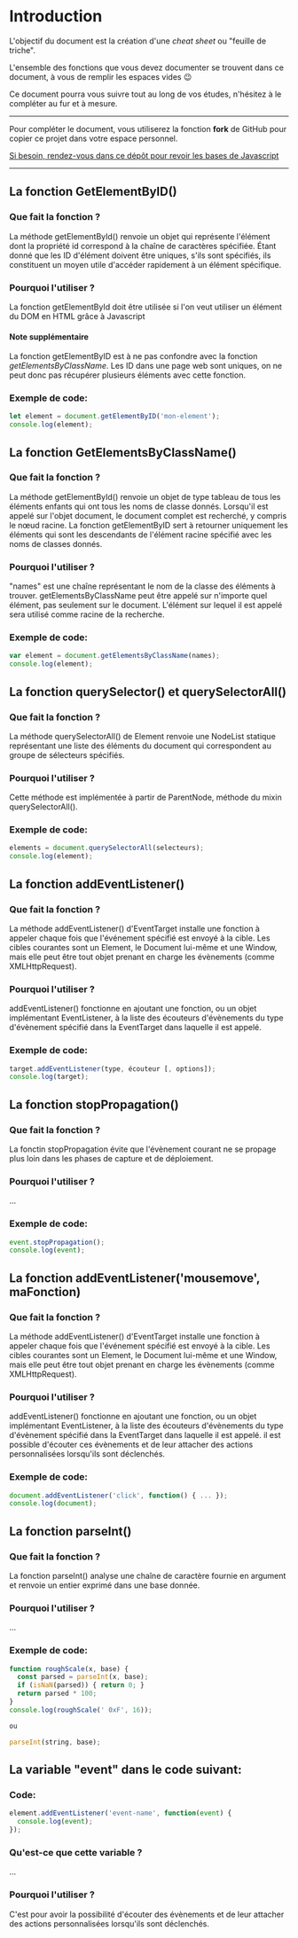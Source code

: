 # Introduction

L'objectif du document est la création d'une *cheat sheet* ou "feuille de triche". 

L'ensemble des fonctions que vous devez documenter se trouvent dans ce document, à vous de  remplir les espaces vides 😉

Ce document pourra vous suivre tout au long de vos études, n'hésitez à le compléter au fur et à mesure.

---

Pour compléter le document, vous utiliserez la fonction **fork** de GitHub pour copier ce projet dans votre espace personnel.

[Si besoin, rendez-vous dans ce dépôt pour revoir les bases de Javascript](https://github.com/Maxence-Machu/javascript-basic-memo)

---

## La fonction GetElementByID()

### Que fait la fonction ?
La méthode getElementById() renvoie un objet qui représente l'élément dont la propriété  id correspond à la chaîne de caractères spécifiée.
Étant donné que les ID d'élément doivent être uniques, s'ils sont spécifiés, ils constituent un moyen utile d'accéder rapidement à un élément spécifique.

### Pourquoi l'utiliser ?
La fonction getElementById doit être utilisée si l'on veut utiliser un élément du DOM en HTML grâce à Javascript 

#### Note supplémentaire
La fonction getElementByID est à ne pas confondre avec la fonction *getElementsByClassName*. 
Les ID dans une page web sont uniques, on ne peut donc pas récupérer plusieurs éléments avec cette fonction. 

### Exemple de code:
```javascript
let element = document.getElementByID('mon-element');
console.log(element);
```

## La fonction GetElementsByClassName()

### Que fait la fonction ?
La méthode getElementById() renvoie un objet de type tableau de tous les éléments enfants qui ont tous les noms de classe donnés. Lorsqu'il est appelé sur l'objet document, le document complet est recherché, y compris le nœud racine. La fonction getElementByID sert à retourner uniquement les éléments qui sont les descendants de l'élément racine spécifié avec les noms de classes donnés.

### Pourquoi l'utiliser ?
"names" est une chaîne représentant le nom de la classe des éléments à trouver. 
getElementsByClassName peut être appelé sur n'importe quel élément, pas seulement sur le document. L'élément sur lequel il est appelé sera utilisé comme racine de la recherche.

### Exemple de code:
```javascript
var element = document.getElementsByClassName(names);
console.log(element);

```

## La fonction querySelector() et querySelectorAll()

### Que fait la fonction ?
La méthode querySelectorAll()  de Element renvoie une NodeList statique représentant une liste des éléments du document qui correspondent au groupe de sélecteurs spécifiés.

### Pourquoi l'utiliser ?
Cette méthode est implémentée à partir de ParentNode, méthode du mixin querySelectorAll().

### Exemple de code:
```javascript
elements = document.querySelectorAll(selecteurs);
console.log(element);
```

## La fonction addEventListener()

### Que fait la fonction ?
La méthode addEventListener() d'EventTarget installe une fonction à appeler chaque fois que l'événement spécifié est envoyé à la cible. Les cibles courantes sont un Element, le Document lui-même et une Window, mais elle peut être tout objet prenant en charge les évènements (comme XMLHttpRequest).

### Pourquoi l'utiliser ?
addEventListener() fonctionne en ajoutant une fonction, ou un objet implémentant EventListener, à la liste des écouteurs d'évènements du type d'évènement spécifié dans la EventTarget dans laquelle il est appelé.

### Exemple de code:
```javascript
target.addEventListener(type, écouteur [, options]);
console.log(target);
```

## La fonction stopPropagation()

### Que fait la fonction ?
La fonctin stopPropagation évite que l'évènement courant ne se propage plus loin dans les phases de capture et de déploiement.

### Pourquoi l'utiliser ?
...

### Exemple de code:
```javascript
event.stopPropagation();
console.log(event);
```

## La fonction addEventListener('mousemove', maFonction)

### Que fait la fonction ?
La méthode addEventListener() d'EventTarget installe une fonction à appeler chaque fois que l'événement spécifié est envoyé à la cible. Les cibles courantes sont un Element, le Document lui-même et une Window, mais elle peut être tout objet prenant en charge les évènements (comme XMLHttpRequest).

### Pourquoi l'utiliser ?
addEventListener() fonctionne en ajoutant une fonction, ou un objet implémentant EventListener, à la liste des écouteurs d'évènements du type d'évènement spécifié dans la EventTarget dans laquelle il est appelé.
il est possible d'écouter ces évènements et de leur attacher des actions personnalisées lorsqu'ils sont déclenchés.

### Exemple de code:
```javascript
document.addEventListener('click', function() { ... });
console.log(document);
```

## La fonction parseInt()

### Que fait la fonction ?
La fonction parseInt() analyse une chaîne de caractère fournie en argument et renvoie un entier exprimé dans une base donnée.

### Pourquoi l'utiliser ?
...

### Exemple de code:
```javascript
function roughScale(x, base) {
  const parsed = parseInt(x, base);
  if (isNaN(parsed)) { return 0; }
  return parsed * 100;
}
console.log(roughScale(' 0xF', 16));

ou 

parseInt(string, base);
```


## La variable "event" dans le code suivant:

### Code:
```javascript
element.addEventListener('event-name', function(event) {
  console.log(event);
});
```

### Qu'est-ce que cette variable ?
...

### Pourquoi l'utiliser ?
C'est pour avoir la possibilité d'écouter des évènements et de leur attacher des actions personnalisées lorsqu'ils sont déclenchés.


